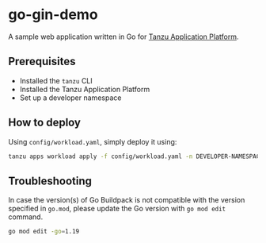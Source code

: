 # go-gin-demo

A sample web application written in Go for [Tanzu Application Platform](https://docs.vmware.com/en/VMware-Tanzu-Application-Platform/index.html).

## Prerequisites

* Installed the `tanzu` CLI
* Installed the Tanzu Application Platform
* Set up a developer namespace

## How to deploy

Using `config/workload.yaml`, simply deploy it using:

```sh
tanzu apps workload apply -f config/workload.yaml -n DEVELOPER-NAMESPACE
```

## Troubleshooting

In case the version(s) of Go Buildpack is not compatible with the version specified in `go.mod`, please update the Go version with `go mod edit` command.

```sh
go mod edit -go=1.19
```
